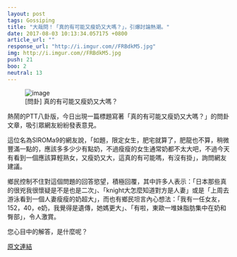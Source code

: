 ```yaml
---
layout: post
tags: Gossiping
title: "大哉問！「真的有可能又瘦奶又大嗎？」，引爆討論熱潮。"
date: 2017-08-03 10:13:34.057175 +0800
article_url: ""
response_url: "http://i.imgur.com//FRBdkM5.jpg"
img: http://i.imgur.com//FRBdkM5.jpg
push: 21
boo: 2
neutral: 13
---
```


<figure>
<img src="http://i.imgur.com//FRBdkM5.jpg" alt="image">
<figcaption>
[問卦] 真的有可能又瘦奶又大嗎？
</figcaption>
</figure>



熱鬧的PTT八卦版，今日出現一篇標題寫著「真的有可能又瘦奶又大嗎？」的問卦文章，吸引眾網友紛紛發表意見。

這位名為SIROMa9的網友說，「如題，限定女生，肥宅就算了，肥龍也不算，稍微豐滿一點的，應該多多少少有點奶，不過瘦瘦的女生通常奶都不太大吧，不過今天有看到一個應該算輕熟女，又瘦奶又大，這真的有可能嗎，有沒有掛」，詢問網友建議。

鄉民控制不住對這個問題的回答慾望，積極回覆，其中許多人表示：「日本那些真的很兇我很懷疑是不是也是二次」、「knight大怎麼知道對方是人妻」或是「上周去游泳看到一個人妻瘦瘦的奶超大」，而也有鄉民坦言內心想法：「我有一任女友，152，40，e奶，我覺得是遺傳，她媽更大」、「有啦，東歐一堆妹脂肪集中在奶和臀部」，令人激賞。

您心目中的解答，是什麼呢？

<a href = "https://www.ptt.cc/bbs/Gossiping/M.1501213929.A.38E.html">原文連結</a>

